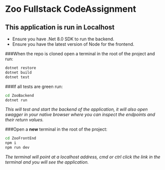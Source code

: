 # Zoo Fullstack CodeAssignment

## This application is run in Localhost

- Ensure you have .Net 8.0 SDK to run the backend.
- Ensure you have the latest version of Node for the frontend.

###When the repo is cloned open a terminal in the root of the project and run:

```bash
dotnet restore
dotnet build
dotnet test
```

###If all tests are green run:

```bash
cd ZooBackend
dotnet run
```

*This will test and start the backend of the application, it will also open swagger in your native browser where you can inspect the endpoints and their return values.*

###Open a **new** terminal in the root of the project:

```bash
cd ZooFrontEnd
npm i
npm run dev
```

*The terminal will point at a localhost address, cmd or ctrl click the link in the terminal and you will see the application.*
